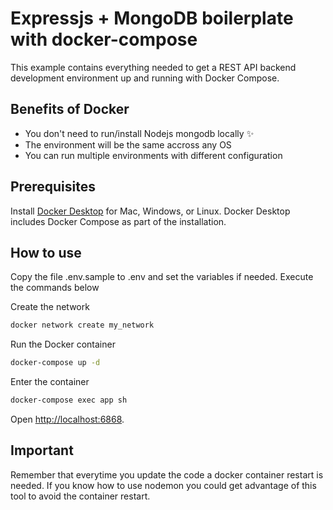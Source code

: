 # Expressjs + MongoDB boilerplate with docker-compose

This example contains everything needed to get a REST API backend development environment up and running with Docker Compose.

## Benefits of Docker

- You don't need to run/install Nodejs mongodb locally ✨
- The environment will be the same accross any OS
- You can run multiple environments with different configuration

## Prerequisites

Install [Docker Desktop](https://docs.docker.com/get-docker) for Mac, Windows, or Linux. Docker Desktop includes Docker Compose as part of the installation.

## How to use

Copy the file .env.sample to .env and set the variables if needed.
Execute the commands below

Create the network
```bash
docker network create my_network
```

Run the Docker container
```bash
docker-compose up -d
```

Enter the container
```bash
docker-compose exec app sh
```


Open [http://localhost:6868](http://localhost:3000).

## Important

Remember that everytime you update the code a docker container restart is needed. If you know how to use nodemon you could get advantage of this tool to avoid the container restart.



